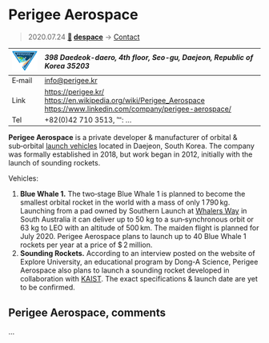 # Perigee Aerospace
> 2020.07.24 **[🚀](../index/index.md) [despace](index.md)** → [Contact](contact.md)

|[![](f/contact/p/perigee_as_logo1_thumb.png)](f/contact/p/perigee_as_logo1.png)|*398 Daedeok-daero, 4th floor, Seo-gu, Daejeon, Republic of Korea 35203*|
|:--|:--|
|E‑mail|<info@perigee.kr>|
|Link|<https://perigee.kr/><br> <https://en.wikipedia.org/wiki/Perigee_Aerospace><br> <https://www.linkedin.com/company/perigee-aerospace/>|
|Tel|+82(0)42 710 3513, ℻: …|

**Perigee Aerospace** is a private developer & manufacturer of orbital & sub‑orbital [launch vehicles](lv.md) located in Daejeon, South Korea. The company was formally established in 2018, but work began in 2012, initially with the launch of sounding rockets.

Vehicles:

   1. **Blue Whale 1.** The two‑stage Blue Whale 1 is planned to become the smallest orbital rocket in the world with a mass of only 1 790 kg. Launching from a pad owned by Southern Launch at [Whalers Way](whalers_way.md) in South Australia it can deliver up to 50 kg to a sun‑synchronous orbit or 63 kg to LEO with an altitude of 500 km. The maiden flight is planned for July 2020. Perigee Aerospace plans to launch up to 40 Blue Whale 1 rockets per year at a price of $ 2 million.
   1. **Sounding Rockets.** According to an interview posted on the website of Explore University, an educational program by Dong-A Science, Perigee Aerospace also plans to launch a sounding rocket developed in collaboration with [KAIST](zz_kaist.md). The exact specifications & launch date are yet to be confirmed.

<p style="page-break-after:always"> </p>

## Perigee Aerospace, comments

…

